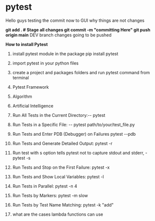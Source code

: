 # pytest
Hello guys testing the commit now to GUI
why things are not changes

**git add .       # Stage all changes
git commit -m "committing Here"
git push origin main**
DEV  branch changes going to be pushed 

**How to install Pytest**
1. install pytest module in the package pip install pytest
2. import pytest in your python files
3. create a project and packages folders and run pytest command from terminal 
4. Pytest Framework
5. Algorithm
6. Artificial Intelligence

7. Run All Tests in the Current Directory:-- pytest 
8. Run Tests in a Specific File: -- pytest path/to/your/test_file.py
9. Run Tests and Enter PDB (Debugger) on Failures  pytest --pdb 
10. Run Tests and Generate Detailed Output:  pytest -r 
11. Run test with s option tells pytest not to capture stdout and stderr,  - pytest -s 
12. Run Tests and Stop on the First Failure: pytest -x 
13. Run Tests and Show Local Variables: pytest -l 
14. Run Tests in Parallel: pytest -n 4 
15. Run Tests by Markers: pytest -m slow 
16. Run Tests by Test Name Matching: pytest -k "add"
17. what are the cases lambda functions can use
